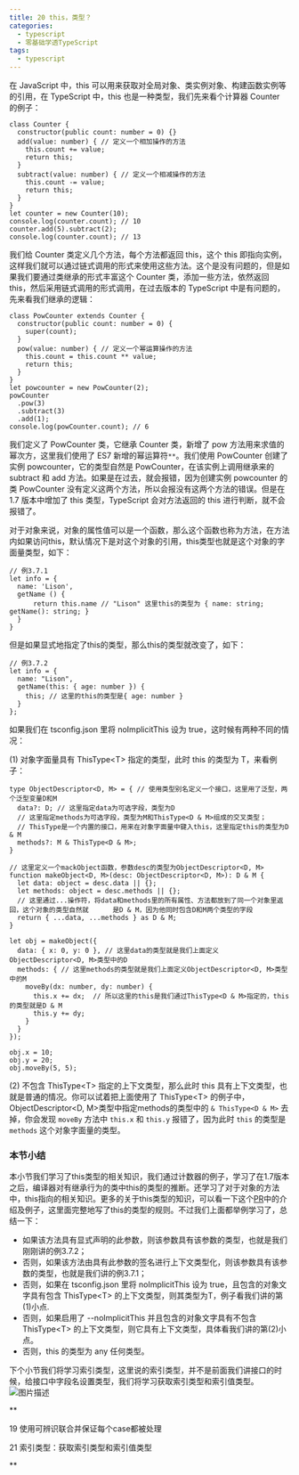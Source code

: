 ```yaml
---
title: 20 this，类型？
categories: 
  - typescript
  - 零基础学透TypeScript
tags: 
  - typescript
---
```


在 JavaScript 中，this
可以用来获取对全局对象、类实例对象、构建函数实例等的引用，在 TypeScript
中，this 也是一种类型，我们先来看个计算器 Counter 的例子：

``` {.language-typescript}
class Counter {
  constructor(public count: number = 0) {}
  add(value: number) { // 定义一个相加操作的方法
    this.count += value;
    return this;
  }
  subtract(value: number) { // 定义一个相减操作的方法
    this.count -= value;
    return this;
  }
}
let counter = new Counter(10);
console.log(counter.count); // 10
counter.add(5).subtract(2);
console.log(counter.count); // 13
```

我们给 Counter 类定义几个方法，每个方法都返回 this，这个 this
即指向实例，这样我们就可以通过链式调用的形式来使用这些方法。这个是没有问题的，但是如果我们要通过类继承的形式丰富这个
Counter 类，添加一些方法，依然返回
this，然后采用链式调用的形式调用，在过去版本的 TypeScript
中是有问题的，先来看我们继承的逻辑：

``` {.language-typescript}
class PowCounter extends Counter {
  constructor(public count: number = 0) {
    super(count);
  }
  pow(value: number) { // 定义一个幂运算操作的方法
    this.count = this.count ** value;
    return this;
  }
}
let powcounter = new PowCounter(2);
powCounter
  .pow(3)
  .subtract(3)
  .add(1);
console.log(powCounter.count); // 6
```

我们定义了 PowCounter 类，它继承 Counter 类，新增了 pow
方法用来求值的幂次方，这里我们使用了 ES7 新增的幂运算符`**`。我们使用
PowCounter 创建了实例 powcounter，它的类型自然是
PowCounter，在该实例上调用继承来的 subtract 和 add
方法。如果是在过去，就会报错，因为创建实例 powcounter 的类 PowCounter
没有定义这两个方法，所以会报没有这两个方法的错误。但是在 1.7
版本中增加了 this 类型，TypeScript 会对方法返回的 this
进行判断，就不会报错了。

对于对象来说，对象的属性值可以是一个函数，那么这个函数也称为方法，在方法内如果访问this，默认情况下是对这个对象的引用，this类型也就是这个对象的字面量类型，如下：

``` {.language-typescript}
// 例3.7.1
let info = {
  name: 'Lison',
  getName () {
      return this.name // "Lison" 这里this的类型为 { name: string; getName(): string; }
  }
}
```

但是如果显式地指定了this的类型，那么this的类型就改变了，如下：

``` {.language-typescript}
// 例3.7.2
let info = {
  name: "Lison",
  getName(this: { age: number }) {
    this; // 这里的this的类型是{ age: number }
  }
};
```

如果我们在 tsconfig.json 里将 noImplicitThis 设为
true，这时候有两种不同的情况：

​(1) 对象字面量具有 ThisType\<T\> 指定的类型，此时 this 的类型为
T，来看例子：

``` {.language-typescript}
type ObjectDescriptor<D, M> = { // 使用类型别名定义一个接口，这里用了泛型，两个泛型变量D和M
  data?: D; // 这里指定data为可选字段，类型为D
  // 这里指定methods为可选字段，类型为M和ThisType<D & M>组成的交叉类型；  
  // ThisType是一个内置的接口，用来在对象字面量中键入this，这里指定this的类型为D & M  
  methods?: M & ThisType<D & M>;  
}

// 这里定义一个mackObject函数，参数desc的类型为ObjectDescriptor<D, M>
function makeObject<D, M>(desc: ObjectDescriptor<D, M>): D & M { 
  let data: object = desc.data || {};
  let methods: object = desc.methods || {};
  // 这里通过...操作符，将data和methods里的所有属性、方法都放到了同一个对象里返回，这个对象的类型自然就      是D & M，因为他同时包含D和M两个类型的字段  
  return { ...data, ...methods } as D & M; 
}

let obj = makeObject({
  data: { x: 0, y: 0 }, // 这里data的类型就是我们上面定义ObjectDescriptor<D, M>类型中的D
  methods: { // 这里methods的类型就是我们上面定义ObjectDescriptor<D, M>类型中的M
    moveBy(dx: number, dy: number) {
      this.x += dx;  // 所以这里的this是我们通过ThisType<D & M>指定的，this的类型就是D & M
      this.y += dy;
    }
  }
});

obj.x = 10;
obj.y = 20;
obj.moveBy(5, 5);
```

​(2) 不包含 ThisType\<T\> 指定的上下文类型，那么此时 this
具有上下文类型，也就是普通的情况。你可以试着把上面使用了 ThisType\<T\>
的例子中，ObjectDescriptor\<D, M\>类型中指定methods的类型中的
`& ThisType<D & M>` 去掉，你会发现 `moveBy` 方法中 `this.x` 和 `this.y`
报错了，因为此时 `this` 的类型是`methods` 这个对象字面量的类型。

### 本节小结

本小节我们学习了this类型的相关知识，我们通过计数器的例子，学习了在1.7版本之后，编译器对有继承行为的类中this的类型的推断。还学习了对于对象的方法中，this指向的相关知识。更多的关于this类型的知识，可以看一下这个[PR](https://github.com/Microsoft/TypeScript/pull/14141)中的介绍及例子，这里面完整地写了this的类型的规则。不过我们上面都举例学习了，总结一下：

-   如果该方法具有显式声明的此参数，则该参数具有该参数的类型，也就是我们刚刚讲的例3.7.2；
-   否则，如果该方法由具有此参数的签名进行上下文类型化，则该参数具有该参数的类型，也就是我们讲的例3.7.1；
-   否则，如果在 tsconfig.json 里将 noImplicitThis 设为
    true，且包含的对象文字具有包含 ThisType\<T\>
    的上下文类型，则其类型为T，例子看我们讲的第(1)小点.
-   否则，如果启用了 --noImplicitThis 并且包含的对象文字具有不包含
    ThisType\<T\>
    的上下文类型，则它具有上下文类型，具体看我们讲的第(2)小点。
-   否则，this 的类型为 any 任何类型。

下个小节我们将学习索引类型，这里说的索引类型，并不是前面我们讲接口的时候，给接口中字段名设置类型，我们将学习获取索引类型和索引值类型。\
 ![图片描述](http://img.mukewang.com/5d0345f40001410d16000296.jpg)

[](/read/35/article/356)

**

19 使用可辨识联合并保证每个case都被处理

[](/read/35/article/358)

21 索引类型：获取索引类型和索引值类型

**
